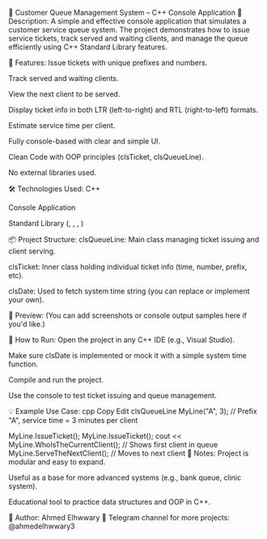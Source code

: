 📌 Customer Queue Management System – C++ Console Application
🔹 Description:
A simple and effective console application that simulates a customer service queue system. The project demonstrates how to issue service tickets, track served and waiting clients, and manage the queue efficiently using C++ Standard Library features.

🚀 Features:
Issue tickets with unique prefixes and numbers.

Track served and waiting clients.

View the next client to be served.

Display ticket info in both LTR (left-to-right) and RTL (right-to-left) formats.

Estimate service time per client.

Fully console-based with clear and simple UI.

Clean Code with OOP principles (clsTicket, clsQueueLine).

No external libraries used.

🛠️ Technologies Used:
C++

Console Application

Standard Library (<queue>, <stack>, <string>, <iostream>)

📦 Project Structure:
clsQueueLine: Main class managing ticket issuing and client serving.

clsTicket: Inner class holding individual ticket info (time, number, prefix, etc).

clsDate: Used to fetch system time string (you can replace or implement your own).

📸 Preview:
(You can add screenshots or console output samples here if you'd like.)

📂 How to Run:
Open the project in any C++ IDE (e.g., Visual Studio).

Make sure clsDate is implemented or mock it with a simple system time function.

Compile and run the project.

Use the console to test ticket issuing and queue management.

💡 Example Use Case:
cpp
Copy
Edit
clsQueueLine MyLine("A", 3); // Prefix "A", service time = 3 minutes per client

MyLine.IssueTicket();
MyLine.IssueTicket();
cout << MyLine.WhoIsTheCurrentClient(); // Shows first client in queue
MyLine.ServeTheNextClient();            // Moves to next client
📎 Notes:
Project is modular and easy to expand.

Useful as a base for more advanced systems (e.g., bank queue, clinic system).

Educational tool to practice data structures and OOP in C++.

📢 Author:
Ahmed Elhwwary
🔗 Telegram channel for more projects: @ahmedelhwwary3


